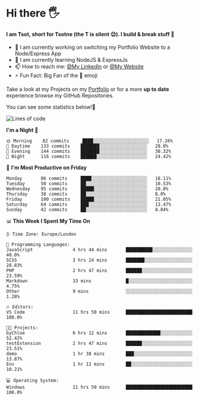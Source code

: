 # Hi there :raised_hand_with_fingers_splayed:
#### I am Tsot, short for Tsotne (the T is silent :wink:). I build & break stuff :space_invader:
- :telescope: I am currently working on switching my Portfolio Website to a Node/Express App
- :seedling: I am currently learning NodeJS & ExpressJs
- :mailbox: How to reach me: [@My LinkedIn](https://www.linkedin.com/in/tsotne-gvadzabia/) or [@My Website](https://tsotnegvadzabia.me/contact)
- :zap: Fun Fact: Big Fan of the :space_invader: emoji

Take a look at my Projects on my [Portfolio](https://tsotnegvadzabia.me/) or for a more **up to date** experience browse my GitHub Repositories.

You can see some statistics below!:space_invader:
<!--START_SECTION:waka-->
![Lines of code](https://img.shields.io/badge/From%20Hello%20World%20I%27ve%20Written-2.6%20million%20lines%20of%20code-blue)

**I'm a Night 🦉** 

```text
🌞 Morning    82 commits     ████░░░░░░░░░░░░░░░░░░░░░   17.26% 
🌆 Daytime    133 commits    ███████░░░░░░░░░░░░░░░░░░   28.0% 
🌃 Evening    144 commits    ███████░░░░░░░░░░░░░░░░░░   30.32% 
🌙 Night      116 commits    ██████░░░░░░░░░░░░░░░░░░░   24.42%

```
📅 **I'm Most Productive on Friday** 

```text
Monday       86 commits     ████░░░░░░░░░░░░░░░░░░░░░   18.11% 
Tuesday      50 commits     ██░░░░░░░░░░░░░░░░░░░░░░░   10.53% 
Wednesday    95 commits     █████░░░░░░░░░░░░░░░░░░░░   20.0% 
Thursday     38 commits     ██░░░░░░░░░░░░░░░░░░░░░░░   8.0% 
Friday       100 commits    █████░░░░░░░░░░░░░░░░░░░░   21.05% 
Saturday     64 commits     ███░░░░░░░░░░░░░░░░░░░░░░   13.47% 
Sunday       42 commits     ██░░░░░░░░░░░░░░░░░░░░░░░   8.84%

```


📊 **This Week I Spent My Time On** 

```text
⌚︎ Time Zone: Europe/London

💬 Programming Languages: 
JavaScript               4 hrs 44 mins       ██████████░░░░░░░░░░░░░░░   40.0% 
SCSS                     3 hrs 24 mins       ███████░░░░░░░░░░░░░░░░░░   28.83% 
PHP                      2 hrs 47 mins       ██████░░░░░░░░░░░░░░░░░░░   23.59% 
Markdown                 33 mins             █░░░░░░░░░░░░░░░░░░░░░░░░   4.75% 
Other                    9 mins              ░░░░░░░░░░░░░░░░░░░░░░░░░   1.28%

🔥 Editors: 
VS Code                  11 hrs 50 mins      █████████████████████████   100.0%

🐱‍💻 Projects: 
byChloe                  6 hrs 12 mins       █████████████░░░░░░░░░░░░   52.42% 
testExtension            2 hrs 47 mins       ██████░░░░░░░░░░░░░░░░░░░   23.51% 
demo                     1 hr 38 mins        ███░░░░░░░░░░░░░░░░░░░░░░   13.87% 
Env                      1 hr 12 mins        ██░░░░░░░░░░░░░░░░░░░░░░░   10.21%

💻 Operating System: 
Windows                  11 hrs 50 mins      █████████████████████████   100.0%

```


<!--END_SECTION:waka-->
